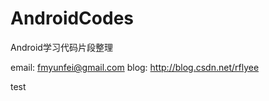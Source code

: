 AndroidCodes
============

Android学习代码片段整理

email: fmyunfei@gmail.com
blog:  http://blog.csdn.net/rflyee

test
